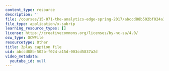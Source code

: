 ```yaml
---
content_type: resource
description: ''
file: /courses/15-071-the-analytics-edge-spring-2017/abccd88b502bf024a15d003cd5837a2d_oAW8AgU0FE4.srt
file_type: application/x-subrip
learning_resource_types: []
license: https://creativecommons.org/licenses/by-nc-sa/4.0/
ocw_type: OCWFile
resourcetype: Other
title: 3play caption file
uid: abccd88b-502b-f024-a15d-003cd5837a2d
video_metadata:
  youtube_id: null
---
```

